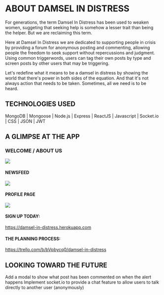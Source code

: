 # ABOUT DAMSEL IN DISTRESS
For generations, the term Damsel In Distress has been used to weaken women, suggeting that seeking help is somehow a lesser trait than being the helper. But we are reclaiming this term.

Here at Damsel In Distress we are dedicated to supporting people in crisis by providing a forum for anonymous posting and commenting, allowing people the freedom to seek support without repercussions and judgment. Using common triggerwords, users can tag their own posts by type and screen posts by other users that may be triggering. 

Let's redefine what it means to be a damsel in distress by showing the world that there's power in both sides of the equation. And that it's not always action that needs to be taken. Sometimes, all we need is to be heard. 

## TECHNOLOGIES USED
MongoDB | Mongoose | Node.js | Express | ReactJS | Javascript | Socket.io | CSS | JSON | JWT

## A GLIMPSE AT THE APP

### WELCOME / ABOUT US
![](https://github.com/eliana-michelle/damsel-in-distress/blob/master/public/About%20Page.png)


#### NEWSFEED
![](https://github.com/eliana-michelle/damsel-in-distress/blob/master/public/Newsfeed.png)


#### PROFILE PAGE
![](https://github.com/eliana-michelle/damsel-in-distress/blob/master/public/Profile%20Trigger%20Words.png)

#### SIGN UP TODAY: 
https://damsel-in-distress.herokuapp.com

#### THE PLANNING PROCESS: 
https://trello.com/b/bVpbycq0/damsel-in-distress

## LOOKING TOWARD THE FUTURE
Add a modal to show what post has been commented on when the alert happens
Implement socket.io to provide a chat feature to allow users to talk directly to another user (anonymously)
